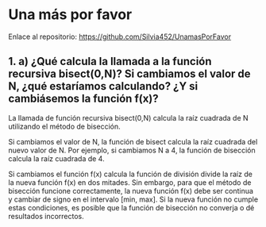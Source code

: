 # Una más por favor

Enlace al repositorio: https://github.com/Silvia452/UnamasPorFavor

## 1. a) ¿Qué calcula la llamada a la función recursiva bisect(0,N)? Si cambiamos el valor de N, ¿qué estaríamos calculando? ¿Y si cambiásemos la función f(x)?
La llamada de función recursiva bisect(0,N) calcula la raíz cuadrada de N utilizando el método de bisección. 

Si cambiamos el valor de N, la función de bisect calcula la raíz cuadrada del nuevo valor de N. Por ejemplo, si cambiamos N a 4, la función de bisección calcula la raíz cuadrada de 4. 

Si cambiamos el función f(x) calcula la función de división divide la raíz de la nueva función f(x) en dos mitades. Sin embargo, para que el método de bisección funcione correctamente, la nueva función f(x) debe ser continua y cambiar de signo en el intervalo [min, max]. Si la nueva función no cumple estas condiciones, es posible que la función de bisección no converja o dé resultados incorrectos. 
